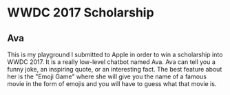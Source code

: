 # WWDC 2017 Scholarship
## Ava
This is my playground I submitted to Apple in order to win a scholarship into WWDC 2017. It is a really low-level chatbot named Ava. Ava can tell you a funny joke, an inspiring quote, or an interesting fact. The best feature about her is the "Emoji Game" where she will give you the name of a famous movie in the form of emojis and you will have to guess what that movie is. 


